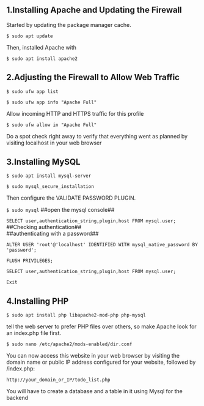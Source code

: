 ## 1.Installing Apache and Updating the Firewall
Started by updating the package manager cache.  

  ``$ sudo apt update``  
  
  Then, installed Apache with  
  
``$ sudo apt install apache2``  

## 2.Adjusting the Firewall to Allow Web Traffic
``$ sudo ufw app list``  

``$ sudo ufw app info "Apache Full"``  


Allow incoming HTTP and HTTPS traffic for this profile  

``$ sudo ufw allow in "Apache Full"``  

Do a spot check right away to verify that everything went as planned
by visiting localhost in your web browser  

## 3.Installing MySQL 
``$ sudo apt install mysql-server``  

``$ sudo mysql_secure_installation``  

Then configure the VALIDATE PASSWORD PLUGIN.  

``$ sudo mysql``        ##open the mysql console##  

``SELECT user,authentication_string,plugin,host FROM mysql.user;``    ##Checking authentication##  
##authenticating with a password##  

``ALTER USER 'root'@'localhost' IDENTIFIED WITH mysql_native_password BY 'password';``  

``FLUSH PRIVILEGES;``  

``SELECT user,authentication_string,plugin,host FROM mysql.user;``  

``Exit``  

## 4.Installing PHP 
``$ sudo apt install php libapache2-mod-php php-mysql``  

tell the web server to prefer PHP files over others, so make Apache look for an index.php file first.  

``$ sudo nano /etc/apache2/mods-enabled/dir.conf``  

You can now access this website in your web browser by visiting the domain name or public IP address configured for your website, followed by /index.php:  

``http://your_domain_or_IP/todo_list.php``

You will have to create a database and a table in it using Mysql for the backend
